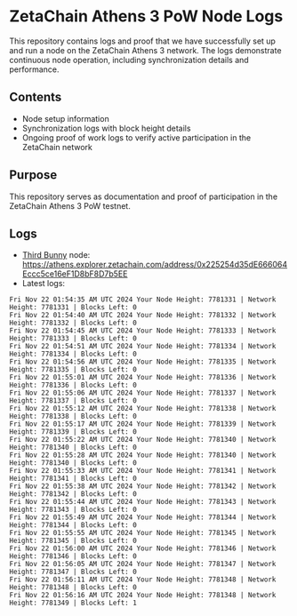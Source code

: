 # ZetaChain Athens 3 PoW Node Logs
This repository contains logs and proof that we have successfully set up and run a node on the ZetaChain Athens 3 network. The logs demonstrate continuous node operation, including synchronization details and performance.

## Contents
- Node setup information
- Synchronization logs with block height details
- Ongoing proof of work logs to verify active participation in the ZetaChain network

## Purpose
This repository serves as documentation and proof of participation in the ZetaChain Athens 3 PoW testnet.

## Logs

- [Third Bunny](https://thirdbunny.xyz/) node: https://athens.explorer.zetachain.com/address/0x225254d35dE666064Eccc5ce16eF1D8bF8D7b5EE
- Latest logs:
```
Fri Nov 22 01:54:35 AM UTC 2024 Your Node Height: 7781331 | Network Height: 7781331 | Blocks Left: 0
Fri Nov 22 01:54:40 AM UTC 2024 Your Node Height: 7781332 | Network Height: 7781332 | Blocks Left: 0
Fri Nov 22 01:54:45 AM UTC 2024 Your Node Height: 7781333 | Network Height: 7781333 | Blocks Left: 0
Fri Nov 22 01:54:51 AM UTC 2024 Your Node Height: 7781334 | Network Height: 7781334 | Blocks Left: 0
Fri Nov 22 01:54:56 AM UTC 2024 Your Node Height: 7781335 | Network Height: 7781335 | Blocks Left: 0
Fri Nov 22 01:55:01 AM UTC 2024 Your Node Height: 7781336 | Network Height: 7781336 | Blocks Left: 0
Fri Nov 22 01:55:06 AM UTC 2024 Your Node Height: 7781337 | Network Height: 7781337 | Blocks Left: 0
Fri Nov 22 01:55:12 AM UTC 2024 Your Node Height: 7781338 | Network Height: 7781338 | Blocks Left: 0
Fri Nov 22 01:55:17 AM UTC 2024 Your Node Height: 7781339 | Network Height: 7781339 | Blocks Left: 0
Fri Nov 22 01:55:22 AM UTC 2024 Your Node Height: 7781340 | Network Height: 7781340 | Blocks Left: 0
Fri Nov 22 01:55:28 AM UTC 2024 Your Node Height: 7781340 | Network Height: 7781340 | Blocks Left: 0
Fri Nov 22 01:55:33 AM UTC 2024 Your Node Height: 7781341 | Network Height: 7781341 | Blocks Left: 0
Fri Nov 22 01:55:38 AM UTC 2024 Your Node Height: 7781342 | Network Height: 7781342 | Blocks Left: 0
Fri Nov 22 01:55:44 AM UTC 2024 Your Node Height: 7781343 | Network Height: 7781343 | Blocks Left: 0
Fri Nov 22 01:55:49 AM UTC 2024 Your Node Height: 7781344 | Network Height: 7781344 | Blocks Left: 0
Fri Nov 22 01:55:55 AM UTC 2024 Your Node Height: 7781345 | Network Height: 7781345 | Blocks Left: 0
Fri Nov 22 01:56:00 AM UTC 2024 Your Node Height: 7781346 | Network Height: 7781346 | Blocks Left: 0
Fri Nov 22 01:56:05 AM UTC 2024 Your Node Height: 7781347 | Network Height: 7781347 | Blocks Left: 0
Fri Nov 22 01:56:11 AM UTC 2024 Your Node Height: 7781348 | Network Height: 7781348 | Blocks Left: 0
Fri Nov 22 01:56:16 AM UTC 2024 Your Node Height: 7781348 | Network Height: 7781349 | Blocks Left: 1
```
